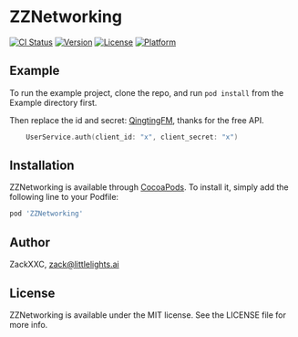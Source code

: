 # ZZNetworking

[![CI Status](https://api.travis-ci.org/LittleChuan/ZZNetworking.svg?branch=0.1.1)](https://travis-ci.org/LittleChuan/ZZNetworking)
[![Version](https://img.shields.io/cocoapods/v/ZZNetworking.svg?style=flat)](https://cocoapods.org/pods/ZZNetworking)
[![License](https://img.shields.io/cocoapods/l/ZZNetworking.svg?style=flat)](https://cocoapods.org/pods/ZZNetworking)
[![Platform](https://img.shields.io/cocoapods/p/ZZNetworking.svg?style=flat)](https://cocoapods.org/pods/ZZNetworking)

## Example

To run the example project, clone the repo, and run `pod install` from the Example directory first.

Then replace the id and secret: [QingtingFM](https://open.qingting.fm/documents/124), thanks for the free API.

``` swift
    UserService.auth(client_id: "x", client_secret: "x")
```

## Installation

ZZNetworking is available through [CocoaPods](https://cocoapods.org). To install
it, simply add the following line to your Podfile:

```ruby
pod 'ZZNetworking'
```

## Author

ZackXXC, zack@littlelights.ai

## License

ZZNetworking is available under the MIT license. See the LICENSE file for more info.
